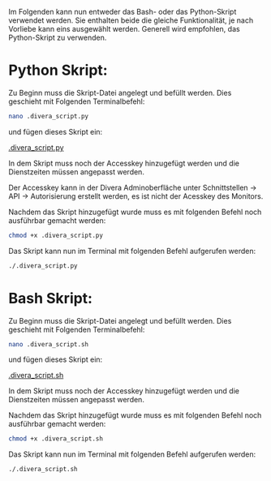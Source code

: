 
Im Folgenden kann nun entweder das Bash- oder das Python-Skript verwendet werden. Sie enthalten beide die gleiche Funktionalität, je nach Vorliebe kann eins ausgewählt werden. Generell wird empfohlen, das Python-Skript zu verwenden.

# Python Skript:

Zu Beginn muss die Skript-Datei angelegt und befüllt werden. Dies geschieht mit Folgenden Terminalbefehl:

```sh
nano .divera_script.py
```

und fügen dieses Skript ein:

[.divera_script.py](.divera_script.py)

In dem Skript muss noch der Accesskey hinzugefügt werden und die Dienstzeiten müssen angepasst werden.

Der Accesskey kann in der Divera Adminoberfläche unter Schnittstellen -> API -> Autorisierung erstellt werden, es ist nicht der Acesskey des Monitors.

Nachdem das Skript hinzugefügt wurde muss es mit folgenden Befehl noch ausführbar gemacht werden:

```sh
chmod +x .divera_script.py
```

Das Skript kann nun im Terminal mit folgenden Befehl aufgerufen werden:

```sh
./.divera_script.py
```

# Bash Skript:

Zu Beginn muss die Skript-Datei angelegt und befüllt werden. Dies geschieht mit Folgenden Terminalbefehl:

```sh
nano .divera_script.sh
```

und fügen dieses Skript ein:

[.divera_script.sh](.divera_script.sh)

In dem Skript muss noch der Accesskey hinzugefügt werden und die Dienstzeiten müssen angepasst werden.

Nachdem das Skript hinzugefügt wurde muss es mit folgenden Befehl noch ausführbar gemacht werden:

```sh
chmod +x .divera_script.sh
```

Das Skript kann nun im Terminal mit folgenden Befehl aufgerufen werden:

```sh
./.divera_script.sh
```
